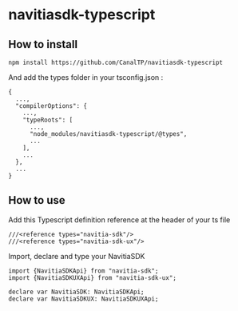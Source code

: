 # navitiasdk-typescript

## How to install 
```
npm install https://github.com/CanalTP/navitiasdk-typescript
```
And add the types folder in your tsconfig.json :
```
{
  ...,
  "compilerOptions": {
    ...,
    "typeRoots": [
      ...,
      "node_modules/navitiasdk-typescript/@types",
      ...
    ],
    ...
  },
  ...
}  
```

## How to use
Add this Typescript definition reference at the header of your ts file
```
///<reference types="navitia-sdk"/>
///<reference types="navitia-sdk-ux"/>
```

Import, declare and type your NavitiaSDK
```
import {NavitiaSDKApi} from "navitia-sdk";
import {NavitiaSDKUXApi} from "navitia-sdk-ux";

declare var NavitiaSDK: NavitiaSDKApi;
declare var NavitiaSDKUX: NavitiaSDKUXApi;
```
